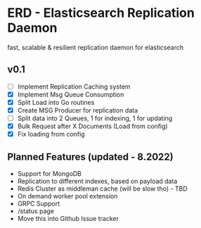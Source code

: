 # ERD - Elasticsearch Replication Daemon
fast, scalable & resilient replication daemon for elasticsearch

## v0.1

- [ ] Implement Replication Caching system
- [x] Implement Msg Queue Consumption
- [x] Split Load into Go routines
- [x] Create MSG Producer for replication data
- [ ] Split data into 2 Queues, 1 for indexing, 1 for updating
- [x] Bulk Request after X Documents (Load from config)
- [x] Fix loading from config

## Planned Features (updated - 8.2022)
- Support for MongoDB
- Replication to different indexes, based on payload data
- Redis Cluster as middleman cache (will be slow tho) - TBD
- On demand worker pool extension
- GRPC Support
- /status page
- Move this into Github Issue tracker
